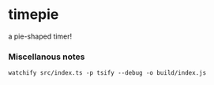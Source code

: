 timepie
=======

a pie-shaped timer!

### Miscellanous notes

```watchify src/index.ts -p tsify --debug -o build/index.js```
